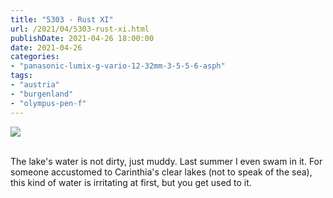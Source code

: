 ```yaml
---
title: "5303 - Rust XI"
url: /2021/04/5303-rust-xi.html
publishDate: 2021-04-26 18:00:00
date: 2021-04-26
categories:
- "panasonic-lumix-g-vario-12-32mm-3-5-5-6-asph"
tags:
- "austria"
- "burgenland"
- "olympus-pen-f"
---
```

<div class="container">
<div class="center"><a target="_blank" href="https://d25zfm9zpd7gm5.cloudfront.net/1200x1200/2019/20190407_140453_lr.jpg"><img class="webfeedsFeaturedVisual" src="https://d25zfm9zpd7gm5.cloudfront.net/0600x0600/2019/20190407_140453_lr.jpg" /></a></div>
</div>
<br />

The lake's water is not dirty, just muddy. Last summer I
even swam in it. For someone accustomed to Carinthia's clear
lakes (not to speak of the sea), this kind of water is irritating at
first, but  you get used to it.
